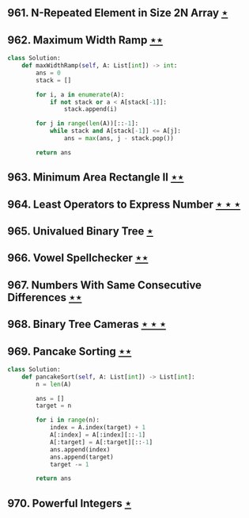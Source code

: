## 961. N-Repeated Element in Size 2N Array [$\star$](https://leetcode.com/problems/n-repeated-element-in-size-2n-array)

## 962. Maximum Width Ramp [$\star\star$](https://leetcode.com/problems/maximum-width-ramp)

```python
class Solution:
    def maxWidthRamp(self, A: List[int]) -> int:
        ans = 0
        stack = []

        for i, a in enumerate(A):
            if not stack or a < A[stack[-1]]:
                stack.append(i)

        for j in range(len(A))[::-1]:
            while stack and A[stack[-1]] <= A[j]:
                ans = max(ans, j - stack.pop())

        return ans
```

## 963. Minimum Area Rectangle II [$\star\star$](https://leetcode.com/problems/minimum-area-rectangle-ii)

## 964. Least Operators to Express Number [$\star\star\star$](https://leetcode.com/problems/least-operators-to-express-number)

## 965. Univalued Binary Tree [$\star$](https://leetcode.com/problems/univalued-binary-tree)

## 966. Vowel Spellchecker [$\star\star$](https://leetcode.com/problems/vowel-spellchecker)

## 967. Numbers With Same Consecutive Differences [$\star\star$](https://leetcode.com/problems/numbers-with-same-consecutive-differences)

## 968. Binary Tree Cameras [$\star\star\star$](https://leetcode.com/problems/binary-tree-cameras)

## 969. Pancake Sorting [$\star\star$](https://leetcode.com/problems/pancake-sorting)

```python
class Solution:
    def pancakeSort(self, A: List[int]) -> List[int]:
        n = len(A)

        ans = []
        target = n

        for i in range(n):
            index = A.index(target) + 1
            A[:index] = A[:index][::-1]
            A[:target] = A[:target][::-1]
            ans.append(index)
            ans.append(target)
            target -= 1

        return ans
```

## 970. Powerful Integers [$\star$](https://leetcode.com/problems/powerful-integers)

